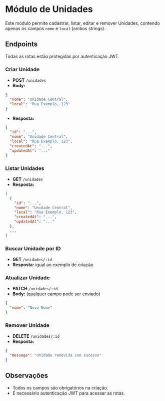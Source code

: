 # Módulo de Unidades

Este módulo permite cadastrar, listar, editar e remover Unidades, contendo apenas os campos `nome` e `local` (ambos strings).

## Endpoints

Todas as rotas estão protegidas por autenticação JWT.

### Criar Unidade
- **POST** `/unidades`
- **Body:**
```json
{
  "nome": "Unidade Central",
  "local": "Rua Exemplo, 123"
}
```
- **Resposta:**
```json
{
  "id": "...",
  "nome": "Unidade Central",
  "local": "Rua Exemplo, 123",
  "createdAt": "...",
  "updatedAt": "..."
}
```

### Listar Unidades
- **GET** `/unidades`
- **Resposta:**
```json
[
  {
    "id": "...",
    "nome": "Unidade Central",
    "local": "Rua Exemplo, 123",
    "createdAt": "...",
    "updatedAt": "..."
  },
  ...
]
```

### Buscar Unidade por ID
- **GET** `/unidades/:id`
- **Resposta:** igual ao exemplo de criação

### Atualizar Unidade
- **PATCH** `/unidades/:id`
- **Body:** (qualquer campo pode ser enviado)
```json
{
  "nome": "Novo Nome"
}
```

### Remover Unidade
- **DELETE** `/unidades/:id`
- **Resposta:**
```json
{
  "message": "Unidade removida com sucesso"
}
```

## Observações
- Todos os campos são obrigatórios na criação.
- É necessário autenticação JWT para acessar as rotas. 